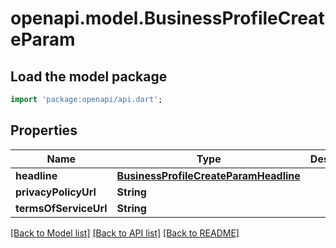 # openapi.model.BusinessProfileCreateParam

## Load the model package
```dart
import 'package:openapi/api.dart';
```

## Properties
Name | Type | Description | Notes
------------ | ------------- | ------------- | -------------
**headline** | [**BusinessProfileCreateParamHeadline**](BusinessProfileCreateParamHeadline.md) |  | [optional] 
**privacyPolicyUrl** | **String** |  | [optional] 
**termsOfServiceUrl** | **String** |  | [optional] 

[[Back to Model list]](../README.md#documentation-for-models) [[Back to API list]](../README.md#documentation-for-api-endpoints) [[Back to README]](../README.md)


